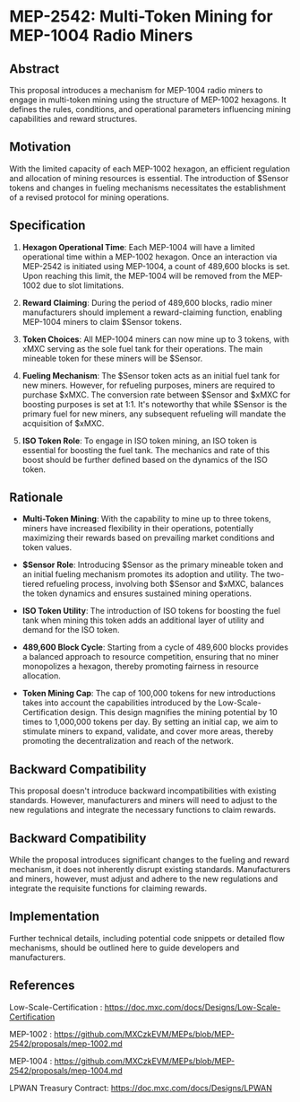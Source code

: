 
# MEP-2542: Multi-Token Mining for MEP-1004 Radio Miners

## Abstract

This proposal introduces a mechanism for MEP-1004 radio miners to engage in multi-token mining using the structure of MEP-1002 hexagons. It defines the rules, conditions, and operational parameters influencing mining capabilities and reward structures.

## Motivation

With the limited capacity of each MEP-1002 hexagon, an efficient regulation and allocation of mining resources is essential. The introduction of $Sensor tokens and changes in fueling mechanisms necessitates the establishment of a revised protocol for mining operations.

## Specification

1. **Hexagon Operational Time**: Each MEP-1004 will have a limited operational time within a MEP-1002 hexagon. Once an interaction via MEP-2542 is initiated using MEP-1004, a count of 489,600 blocks is set. Upon reaching this limit, the MEP-1004 will be removed from the MEP-1002 due to slot limitations.

2. **Reward Claiming**: During the period of 489,600 blocks, radio miner manufacturers should implement a reward-claiming function, enabling MEP-1004 miners to claim $Sensor tokens.

3. **Token Choices**: All MEP-1004 miners can now mine up to 3 tokens, with xMXC serving as the sole fuel tank for their operations. The main mineable token for these miners will be $Sensor.

4. **Fueling Mechanism**: The $Sensor token acts as an initial fuel tank for new miners. However, for refueling purposes, miners are required to purchase $xMXC. The conversion rate between $Sensor and $xMXC for boosting purposes is set at 1:1. It's noteworthy that while $Sensor is the primary fuel for new miners, any subsequent refueling will mandate the acquisition of $xMXC.

5. **ISO Token Role**: To engage in ISO token mining, an ISO token is essential for boosting the fuel tank. The mechanics and rate of this boost should be further defined based on the dynamics of the ISO token.

## Rationale

- **Multi-Token Mining**: With the capability to mine up to three tokens, miners have increased flexibility in their operations, potentially maximizing their rewards based on prevailing market conditions and token values.

- **$Sensor Role**: Introducing $Sensor as the primary mineable token and an initial fueling mechanism promotes its adoption and utility. The two-tiered refueling process, involving both $Sensor and $xMXC, balances the token dynamics and ensures sustained mining operations.

- **ISO Token Utility**: The introduction of ISO tokens for boosting the fuel tank when mining this token adds an additional layer of utility and demand for the ISO token.

- **489,600 Block Cycle**: Starting from a cycle of 489,600 blocks provides a balanced approach to resource competition, ensuring that no miner monopolizes a hexagon, thereby promoting fairness in resource allocation.

- **Token Mining Cap**: The cap of 100,000 tokens for new introductions takes into account the capabilities introduced by the Low-Scale-Certification design. This design magnifies the mining potential by 10 times to 1,000,000 tokens per day. By setting an initial cap, we aim to stimulate miners to expand, validate, and cover more areas, thereby promoting the decentralization and reach of the network.

## Backward Compatibility

This proposal doesn't introduce backward incompatibilities with existing standards. However, manufacturers and miners will need to adjust to the new regulations and integrate the necessary functions to claim rewards.

## Backward Compatibility

While the proposal introduces significant changes to the fueling and reward mechanism, it does not inherently disrupt existing standards. Manufacturers and miners, however, must adjust and adhere to the new regulations and integrate the requisite functions for claiming rewards.

## Implementation

Further technical details, including potential code snippets or detailed flow mechanisms, should be outlined here to guide developers and manufacturers.


## References

Low-Scale-Certification : https://doc.mxc.com/docs/Designs/Low-Scale-Certification

MEP-1002 : https://github.com/MXCzkEVM/MEPs/blob/MEP-2542/proposals/mep-1002.md

MEP-1004 : https://github.com/MXCzkEVM/MEPs/blob/MEP-2542/proposals/mep-1004.md

LPWAN Treasury Contract: https://doc.mxc.com/docs/Designs/LPWAN
